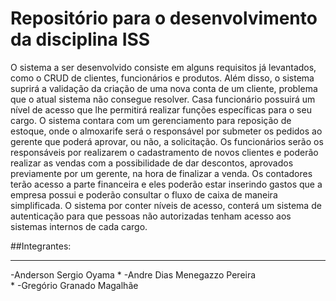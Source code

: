 # Repositório para o desenvolvimento da disciplina ISS

O sistema a ser desenvolvido consiste em alguns requisitos já levantados, como o CRUD de clientes, funcionários e produtos. Além disso, o sistema suprirá a validação da criação de uma nova conta de um cliente, problema que o atual sistema não consegue resolver. Casa funcionário possuirá um nível de acesso que lhe permitirá realizar funções específicas para o seu cargo. O sistema contara com um gerenciamento para reposição de estoque, onde o almoxarife será o responsável por submeter os pedidos ao gerente que poderá aprovar, ou não, a solicitação. Os funcionários serão os responsáveis por realizarem o cadastramento de novos clientes e poderão realizar as vendas com a possibilidade de dar descontos, aprovados previamente por um gerente, na hora de finalizar a venda. Os contadores terão acesso a parte financeira e eles poderão estar inserindo gastos que a empresa possui e poderão consultar o fluxo de caixa de maneira simplificada. O sistema por conter níveis de acesso, conterá um sistema de autenticação para que pessoas não autorizadas tenham acesso aos sistemas internos de cada cargo. 

##Integrantes:
***
-Anderson Sergio Oyama
*
-Andre Dias Menegazzo Pereira	
*
-Gregório Granado Magalhãe 

